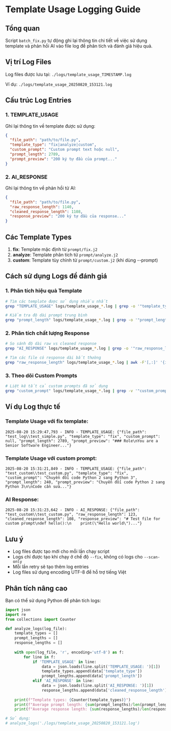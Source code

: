 # Template Usage Logging Guide

## Tổng quan

Script `batch_fix.py` tự động ghi lại thông tin chi tiết về việc sử dụng template và phản hồi AI vào file log để phân tích và đánh giá hiệu quả.

## Vị trí Log Files

Log files được lưu tại: `./logs/template_usage_TIMESTAMP.log`

Ví dụ: `./logs/template_usage_20250820_153121.log`

## Cấu trúc Log Entries

### 1. TEMPLATE_USAGE

Ghi lại thông tin về template được sử dụng:

```json
{
  "file_path": "path/to/file.py",
  "template_type": "fix|analyze|custom",
  "custom_prompt": "Custom prompt text hoặc null",
  "prompt_length": 2789,
  "prompt_preview": "200 ký tự đầu của prompt..."
}
```

### 2. AI_RESPONSE

Ghi lại thông tin về phản hồi từ AI:

```json
{
  "file_path": "path/to/file.py",
  "raw_response_length": 1140,
  "cleaned_response_length": 1108,
  "response_preview": "200 ký tự đầu của response..."
}
```

## Các Template Types

1. **fix**: Template mặc định từ `prompt/fix.j2`
2. **analyze**: Template phân tích từ `prompt/analyze.j2`
3. **custom**: Template tùy chỉnh từ `prompt/custom.j2` (khi dùng --prompt)

## Cách sử dụng Logs để đánh giá

### 1. Phân tích hiệu quả Template

```bash
# Tìm các template được sử dụng nhiều nhất
grep "TEMPLATE_USAGE" logs/template_usage_*.log | grep -o '"template_type":"[^"]*"' | sort | uniq -c

# Kiểm tra độ dài prompt trung bình
grep "prompt_length" logs/template_usage_*.log | grep -o '"prompt_length":[0-9]*' | cut -d: -f2 | awk '{sum+=$1; count++} END {print "Average:", sum/count}'
```

### 2. Phân tích chất lượng Response

```bash
# So sánh độ dài raw vs cleaned response
grep "AI_RESPONSE" logs/template_usage_*.log | grep -o '"raw_response_length":[0-9]*\|"cleaned_response_length":[0-9]*'

# Tìm các file có response dài bất thường
grep "raw_response_length" logs/template_usage_*.log | awk -F'[,:]' '{if($4 > 5000) print $0}'
```

### 3. Theo dõi Custom Prompts

```bash
# Liệt kê tất cả custom prompts đã sử dụng
grep "custom_prompt" logs/template_usage_*.log | grep -v '"custom_prompt":null' | grep -o '"custom_prompt":"[^"]*"'
```

## Ví dụ Log thực tế

### Template Usage với fix template:
```
2025-08-20 15:29:47,793 - INFO - TEMPLATE_USAGE: {"file_path": "test_log\\test_simple.py", "template_type": "fix", "custom_prompt": null, "prompt_length": 2789, "prompt_preview": "### Role\nYou are a Senior Software Engineer..."}
```

### Template Usage với custom prompt:
```
2025-08-20 15:31:21,849 - INFO - TEMPLATE_USAGE: {"file_path": "test_custom\\test_custom.py", "template_type": "fix", "custom_prompt": "Chuyển đổi code Python 2 sang Python 3", "prompt_length": 240, "prompt_preview": "Chuyển đổi code Python 2 sang Python 3\n\nCode cần sửa..."}
```

### AI Response:
```
2025-08-20 15:31:23,642 - INFO - AI_RESPONSE: {"file_path": "test_custom\\test_custom.py", "raw_response_length": 123, "cleaned_response_length": 108, "response_preview": "# Test file for custom prompt\ndef hello():\n    print(\"Hello world\")..."}
```

## Lưu ý

- Log files được tạo mới cho mỗi lần chạy script
- Logs chỉ được tạo khi chạy ở chế độ `--fix`, không có logs cho `--scan-only`
- Mỗi lần retry sẽ tạo thêm log entries
- Log files sử dụng encoding UTF-8 để hỗ trợ tiếng Việt

## Phân tích nâng cao

Bạn có thể sử dụng Python để phân tích logs:

```python
import json
import re
from collections import Counter

def analyze_logs(log_file):
    template_types = []
    prompt_lengths = []
    response_lengths = []
    
    with open(log_file, 'r', encoding='utf-8') as f:
        for line in f:
            if 'TEMPLATE_USAGE' in line:
                data = json.loads(line.split('TEMPLATE_USAGE: ')[1])
                template_types.append(data['template_type'])
                prompt_lengths.append(data['prompt_length'])
            elif 'AI_RESPONSE' in line:
                data = json.loads(line.split('AI_RESPONSE: ')[1])
                response_lengths.append(data['cleaned_response_length'])
    
    print(f"Template types: {Counter(template_types)}")
    print(f"Average prompt length: {sum(prompt_lengths)/len(prompt_lengths):.1f}")
    print(f"Average response length: {sum(response_lengths)/len(response_lengths):.1f}")

# Sử dụng:
# analyze_logs('./logs/template_usage_20250820_153121.log')
```
